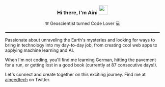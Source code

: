 ### <div align="center">Hi there, I'm Aini <img src="https://raw.githubusercontent.com/MartinHeinz/MartinHeinz/master/wave.gif" width="30px"> </div>

<p align="center">
  ⚒ Geoscientist turned Code Lover 💻
</p>

<hr style="border:1.5px solid gray"> </hr>

Passionate about unraveling the Earth's mysteries and looking for ways to bring in technology into my day-to-day job, from creating cool web apps to applying machine learning and AI. 

When I'm not coding, you'll find me learning German, hitting the pavement for a run, or getting lost in a good book (currently at 87 consecutive days!). 

Let's connect and create together on this exciting journey. Find me at <a href="https://twitter.com/aineedtech">aineedtech</a> on Twitter.





<!--
I'm a geoscientist from Malaysia. I look at rocks and the earth subsurface during my day-to-day job. I find creating things and problem solving satisfying, hence I decided to learn to code and build cool things with it!
- 👩‍💻 I’m currently learning HTML, CSS, and Python.
- 🤓 I also geek out on geophysics, language learning, and event planning.
- 📫 You can reach me at <a href="https://twitter.com/aineedtech">aineedtech</a> on Twitter
- ⚡ Fun fact: My first programming language is Bash!
**aineedtech/aineedtech** is a ✨ _special_ ✨ repository because its `README.md` (this file) appears on your GitHub profile.

Here are some ideas to get you started:

- 🔭 I’m currently working on ...
- 🌱 I’m currently learning ...
- 👯 I’m looking to collaborate on ...
- 🤔 I’m looking for help with ...
- 💬 Ask me about ...
- 📫 How to reach me: ...
- 😄 Pronouns: ...
- ⚡ Fun fact: ...
-->

